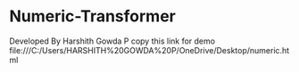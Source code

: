 # Numeric-Transformer

Developed By Harshith Gowda P
copy this link for demo
file:///C:/Users/HARSHITH%20GOWDA%20P/OneDrive/Desktop/numeric.html
